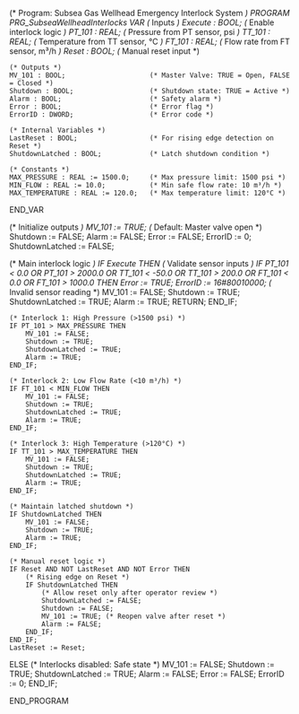 (* Program: Subsea Gas Wellhead Emergency Interlock System *)
PROGRAM PRG_SubseaWellheadInterlocks
VAR
    (* Inputs *)
    Execute : BOOL;                    (* Enable interlock logic *)
    PT_101 : REAL;                     (* Pressure from PT sensor, psi *)
    TT_101 : REAL;                     (* Temperature from TT sensor, °C *)
    FT_101 : REAL;                     (* Flow rate from FT sensor, m³/h *)
    Reset : BOOL;                      (* Manual reset input *)
    
    (* Outputs *)
    MV_101 : BOOL;                     (* Master Valve: TRUE = Open, FALSE = Closed *)
    Shutdown : BOOL;                   (* Shutdown state: TRUE = Active *)
    Alarm : BOOL;                      (* Safety alarm *)
    Error : BOOL;                      (* Error flag *)
    ErrorID : DWORD;                   (* Error code *)
    
    (* Internal Variables *)
    LastReset : BOOL;                  (* For rising edge detection on Reset *)
    ShutdownLatched : BOOL;            (* Latch shutdown condition *)
    
    (* Constants *)
    MAX_PRESSURE : REAL := 1500.0;     (* Max pressure limit: 1500 psi *)
    MIN_FLOW : REAL := 10.0;           (* Min safe flow rate: 10 m³/h *)
    MAX_TEMPERATURE : REAL := 120.0;   (* Max temperature limit: 120°C *)
END_VAR

(* Initialize outputs *)
MV_101 := TRUE; (* Default: Master valve open *)
Shutdown := FALSE;
Alarm := FALSE;
Error := FALSE;
ErrorID := 0;
ShutdownLatched := FALSE;

(* Main interlock logic *)
IF Execute THEN
    (* Validate sensor inputs *)
    IF PT_101 < 0.0 OR PT_101 > 2000.0 OR 
       TT_101 < -50.0 OR TT_101 > 200.0 OR 
       FT_101 < 0.0 OR FT_101 > 1000.0 THEN
        Error := TRUE;
        ErrorID := 16#80010000; (* Invalid sensor reading *)
        MV_101 := FALSE;
        Shutdown := TRUE;
        ShutdownLatched := TRUE;
        Alarm := TRUE;
        RETURN;
    END_IF;

    (* Interlock 1: High Pressure (>1500 psi) *)
    IF PT_101 > MAX_PRESSURE THEN
        MV_101 := FALSE;
        Shutdown := TRUE;
        ShutdownLatched := TRUE;
        Alarm := TRUE;
    END_IF;

    (* Interlock 2: Low Flow Rate (<10 m³/h) *)
    IF FT_101 < MIN_FLOW THEN
        MV_101 := FALSE;
        Shutdown := TRUE;
        ShutdownLatched := TRUE;
        Alarm := TRUE;
    END_IF;

    (* Interlock 3: High Temperature (>120°C) *)
    IF TT_101 > MAX_TEMPERATURE THEN
        MV_101 := FALSE;
        Shutdown := TRUE;
        ShutdownLatched := TRUE;
        Alarm := TRUE;
    END_IF;

    (* Maintain latched shutdown *)
    IF ShutdownLatched THEN
        MV_101 := FALSE;
        Shutdown := TRUE;
        Alarm := TRUE;
    END_IF;

    (* Manual reset logic *)
    IF Reset AND NOT LastReset AND NOT Error THEN
        (* Rising edge on Reset *)
        IF ShutdownLatched THEN
            (* Allow reset only after operator review *)
            ShutdownLatched := FALSE;
            Shutdown := FALSE;
            MV_101 := TRUE; (* Reopen valve after reset *)
            Alarm := FALSE;
        END_IF;
    END_IF;
    LastReset := Reset;

ELSE
    (* Interlocks disabled: Safe state *)
    MV_101 := FALSE;
    Shutdown := TRUE;
    ShutdownLatched := TRUE;
    Alarm := FALSE;
    Error := FALSE;
    ErrorID := 0;
END_IF;

END_PROGRAM
